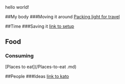 hello world!


##My body
###Moving it around
[Packing light for travel](/Packing-for-travel.md) <br/>

##Time
###Saving it
[link to setup](/setup.md) <br/>


## Food
### Consuming
[Places to eat](/Places-to-eat .md) <br/>

##People
###Ideas
[link to kato](/kat0.md) <br/>
